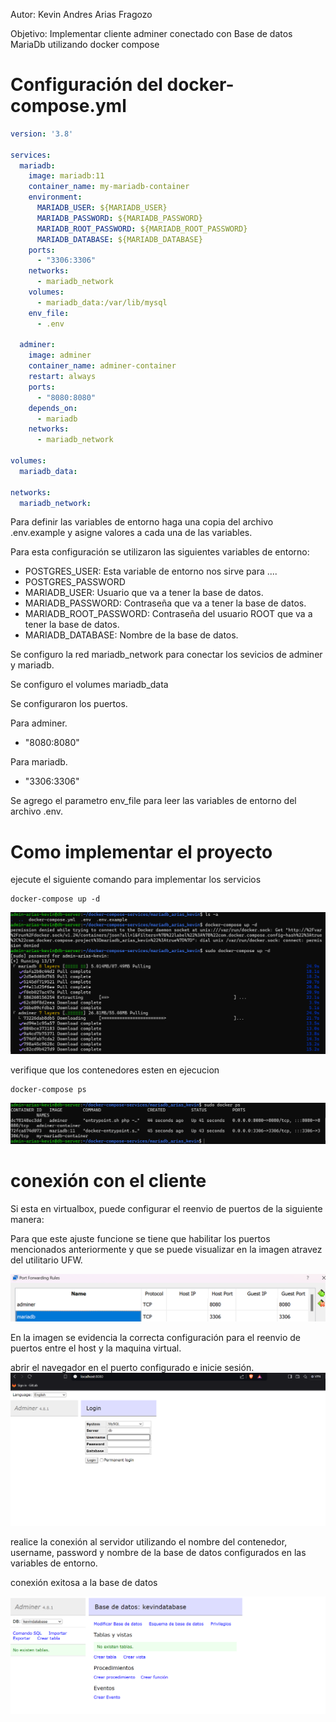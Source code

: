 Autor: Kevin Andres Arias Fragozo

Objetivo: Implementar cliente adminer conectado con Base de datos MariaDb utilizando docker compose

# Configuración del docker-compose.yml

```yml
version: '3.8'

services:
  mariadb:
    image: mariadb:11
    container_name: my-mariadb-container
    environment:
      MARIADB_USER: ${MARIADB_USER}
      MARIADB_PASSWORD: ${MARIADB_PASSWORD}
      MARIADB_ROOT_PASSWORD: ${MARIADB_ROOT_PASSWORD}
      MARIADB_DATABASE: ${MARIADB_DATABASE}
    ports:
      - "3306:3306"
    networks:
      - mariadb_network
    volumes:
      - mariadb_data:/var/lib/mysql
    env_file:
      - .env

  adminer:
    image: adminer
    container_name: adminer-container
    restart: always
    ports:
      - "8080:8080"  
    depends_on:
      - mariadb
    networks:
      - mariadb_network

volumes:
  mariadb_data:

networks:
  mariadb_network:
```
Para definir las variables de entorno haga una copia del archivo .env.example y asigne valores a cada una de las variables.

Para esta configuración se utilizaron las siguientes variables de entorno:
- POSTGRES_USER: Esta variable de entorno nos sirve para ....
- POSTGRES_PASSWORD
- MARIADB_USER: Usuario que va a tener la base de datos.
- MARIADB_PASSWORD: Contraseña que va a tener la base de datos.
- MARIADB_ROOT_PASSWORD: Contraseña del usuario ROOT que va a tener la base de datos.
- MARIADB_DATABASE: Nombre de la base de datos.

Se configuro la red mariadb_network para conectar los sevicios de adminer y mariadb.

Se configuro el volumes mariadb_data

Se configuraron los puertos.

Para adminer.
 - "8080:8080" 

Para mariadb.
- "3306:3306"

Se agrego el parametro env_file para leer las variables de entorno del archivo .env.

# Como implementar el proyecto
ejecute el siguiente comando para implementar los servicios
```shell
docker-compose up -d
```
![alt text](image-1.png)

verifique que los contenedores esten en ejecucion
```
docker-compose ps
```

![alt text](image-2.png)


# conexión con el cliente
Si esta en virtualbox, puede configurar el reenvio de puertos de la siguiente manera:

Para que este ajuste funcione se tiene que habilitar los puertos mencionados anteriormente y que se puede visualizar en la imagen atravez del utilitario UFW.

![alt text](image-3.png)

En la imagen se evidencia la correcta configuración para el reenvio de puertos entre el host y la maquina
virtual.

abrir el navegador en el puerto configurado e inicie sesión.
![alt text](image-4.png)

realice la conexión al servidor utilizando el nombre del contenedor, username, password y nombre de la base de datos configurados en las variables de entorno.

conexión exitosa a la base de datos

![alt text](image-5.png)

